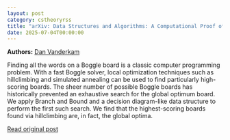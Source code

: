 ```yaml
---
layout: post
category: cstheoryrss
title: "arXiv: Data Structures and Algorithms: A Computational Proof of the Highest-Scoring Boggle Board"
date: 2025-07-04T00:00:00
---
```


**Authors:** [Dan Vanderkam](https://dblp.uni-trier.de/search?q=Dan+Vanderkam)

Finding all the words on a Boggle board is a classic computer programming
problem. With a fast Boggle solver, local optimization techniques such as
hillclimbing and simulated annealing can be used to find particularly
high-scoring boards. The sheer number of possible Boggle boards has
historically prevented an exhaustive search for the global optimum board. We
apply Branch and Bound and a decision diagram-like data structure to perform
the first such search. We find that the highest-scoring boards found via
hillclimbing are, in fact, the global optima.

[Read original post](http://arxiv.org/abs/2507.02117v1)
